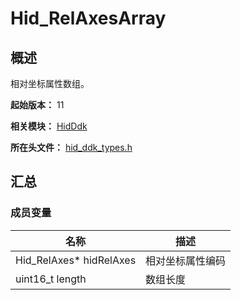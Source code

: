 # Hid_RelAxesArray
<!--Kit: Driver Development Kit-->
<!--Subsystem: Driver-->
<!--Owner: @lixinsheng2-->
<!--SE: @w00373942-->
<!--TSE: @dong-dongzhen-->

## 概述

相对坐标属性数组。

**起始版本：** 11

**相关模块：** [HidDdk](capi-hidddk.md)

**所在头文件：** [hid_ddk_types.h](capi-hid-ddk-types-h.md)

## 汇总

### 成员变量

| 名称 | 描述 |
| -- | -- |
| Hid_RelAxes* hidRelAxes | 相对坐标属性编码 |
| uint16_t length | 数组长度 |


